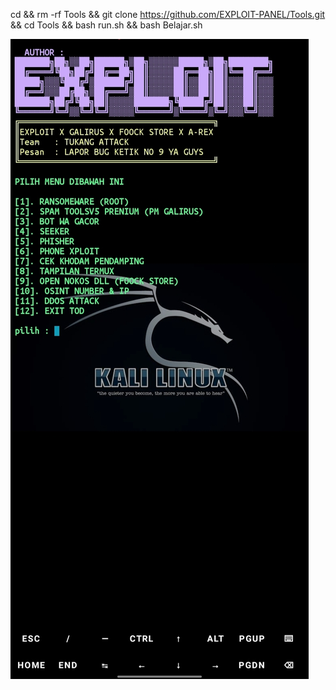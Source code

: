 cd &&
rm -rf Tools &&
git clone https://github.com/EXPLOIT-PANEL/Tools.git &&
cd Tools && bash run.sh && bash Belajar.sh

![Alt text](https://github.com/EXPLOIT-PANEL/Tools/blob/main/IMG_20240929_171921.jpg)
